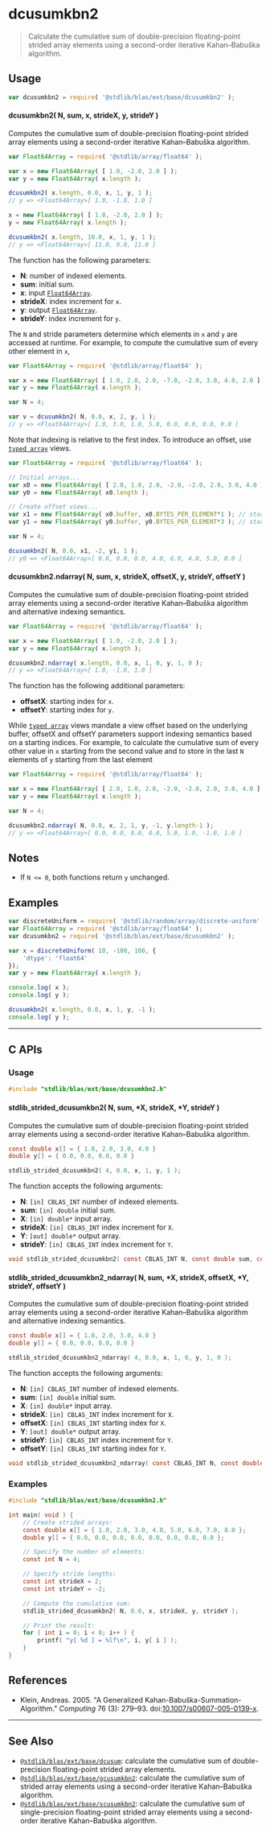 <!--

@license Apache-2.0

Copyright (c) 2020 The Stdlib Authors.

Licensed under the Apache License, Version 2.0 (the "License");
you may not use this file except in compliance with the License.
You may obtain a copy of the License at

   http://www.apache.org/licenses/LICENSE-2.0

Unless required by applicable law or agreed to in writing, software
distributed under the License is distributed on an "AS IS" BASIS,
WITHOUT WARRANTIES OR CONDITIONS OF ANY KIND, either express or implied.
See the License for the specific language governing permissions and
limitations under the License.

-->

# dcusumkbn2

> Calculate the cumulative sum of double-precision floating-point strided array elements using a second-order iterative Kahan–Babuška algorithm.

<section class="intro">

</section>

<!-- /.intro -->

<section class="usage">

## Usage

```javascript
var dcusumkbn2 = require( '@stdlib/blas/ext/base/dcusumkbn2' );
```

#### dcusumkbn2( N, sum, x, strideX, y, strideY )

Computes the cumulative sum of double-precision floating-point strided array elements using a second-order iterative Kahan–Babuška algorithm.

```javascript
var Float64Array = require( '@stdlib/array/float64' );

var x = new Float64Array( [ 1.0, -2.0, 2.0 ] );
var y = new Float64Array( x.length );

dcusumkbn2( x.length, 0.0, x, 1, y, 1 );
// y => <Float64Array>[ 1.0, -1.0, 1.0 ]

x = new Float64Array( [ 1.0, -2.0, 2.0 ] );
y = new Float64Array( x.length );

dcusumkbn2( x.length, 10.0, x, 1, y, 1 );
// y => <Float64Array>[ 11.0, 9.0, 11.0 ]
```

The function has the following parameters:

-   **N**: number of indexed elements.
-   **sum**: initial sum.
-   **x**: input [`Float64Array`][@stdlib/array/float64].
-   **strideX**: index increment for `x`.
-   **y**: output [`Float64Array`][@stdlib/array/float64].
-   **strideY**: index increment for `y`.

The `N` and stride parameters determine which elements in `x` and `y` are accessed at runtime. For example, to compute the cumulative sum of every other element in `x`,

```javascript
var Float64Array = require( '@stdlib/array/float64' );

var x = new Float64Array( [ 1.0, 2.0, 2.0, -7.0, -2.0, 3.0, 4.0, 2.0 ] );
var y = new Float64Array( x.length );

var N = 4;

var v = dcusumkbn2( N, 0.0, x, 2, y, 1 );
// y => <Float64Array>[ 1.0, 3.0, 1.0, 5.0, 0.0, 0.0, 0.0, 0.0 ]
```

Note that indexing is relative to the first index. To introduce an offset, use [`typed array`][mdn-typed-array] views.

<!-- eslint-disable stdlib/capitalized-comments -->

```javascript
var Float64Array = require( '@stdlib/array/float64' );

// Initial arrays...
var x0 = new Float64Array( [ 2.0, 1.0, 2.0, -2.0, -2.0, 2.0, 3.0, 4.0 ] );
var y0 = new Float64Array( x0.length );

// Create offset views...
var x1 = new Float64Array( x0.buffer, x0.BYTES_PER_ELEMENT*1 ); // start at 2nd element
var y1 = new Float64Array( y0.buffer, y0.BYTES_PER_ELEMENT*3 ); // start at 4th element

var N = 4;

dcusumkbn2( N, 0.0, x1, -2, y1, 1 );
// y0 => <Float64Array>[ 0.0, 0.0, 0.0, 4.0, 6.0, 4.0, 5.0, 0.0 ]
```

#### dcusumkbn2.ndarray( N, sum, x, strideX, offsetX, y, strideY, offsetY )

Computes the cumulative sum of double-precision floating-point strided array elements using a second-order iterative Kahan–Babuška algorithm and alternative indexing semantics.

```javascript
var Float64Array = require( '@stdlib/array/float64' );

var x = new Float64Array( [ 1.0, -2.0, 2.0 ] );
var y = new Float64Array( x.length );

dcusumkbn2.ndarray( x.length, 0.0, x, 1, 0, y, 1, 0 );
// y => <Float64Array>[ 1.0, -1.0, 1.0 ]
```

The function has the following additional parameters:

-   **offsetX**: starting index for `x`.
-   **offsetY**: starting index for `y`.

While [`typed array`][mdn-typed-array] views mandate a view offset based on the underlying buffer, offsetX and offsetY parameters support indexing semantics based on a starting indices. For example, to calculate the cumulative sum of every other value in `x` starting from the second value and to store in the last `N` elements of `y` starting from the last element

```javascript
var Float64Array = require( '@stdlib/array/float64' );

var x = new Float64Array( [ 2.0, 1.0, 2.0, -2.0, -2.0, 2.0, 3.0, 4.0 ] );
var y = new Float64Array( x.length );

var N = 4;

dcusumkbn2.ndarray( N, 0.0, x, 2, 1, y, -1, y.length-1 );
// y => <Float64Array>[ 0.0, 0.0, 0.0, 0.0, 5.0, 1.0, -1.0, 1.0 ]
```

</section>

<!-- /.usage -->

<section class="notes">

## Notes

-   If `N <= 0`, both functions return `y` unchanged.

</section>

<!-- /.notes -->

<section class="examples">

## Examples

<!-- eslint no-undef: "error" -->

```javascript
var discreteUniform = require( '@stdlib/random/array/discrete-uniform' );
var Float64Array = require( '@stdlib/array/float64' );
var dcusumkbn2 = require( '@stdlib/blas/ext/base/dcusumkbn2' );

var x = discreteUniform( 10, -100, 100, {
    'dtype': 'float64'
});
var y = new Float64Array( x.length );

console.log( x );
console.log( y );

dcusumkbn2( x.length, 0.0, x, 1, y, -1 );
console.log( y );
```

</section>

<!-- /.examples -->

<!-- C interface documentation. -->

* * *

<section class="c">

## C APIs

<!-- Section to include introductory text. Make sure to keep an empty line after the intro `section` element and another before the `/section` close. -->

<section class="intro">

</section>

<!-- /.intro -->

<!-- C usage documentation. -->

<section class="usage">

### Usage

```c
#include "stdlib/blas/ext/base/dcusumkbn2.h"
```

#### stdlib_strided_dcusumkbn2( N, sum, \*X, strideX, \*Y, strideY )

Computes the cumulative sum of double-precision floating-point strided array elements using a second-order iterative Kahan–Babuška algorithm.

```c
const double x[] = { 1.0, 2.0, 3.0, 4.0 }
double y[] = { 0.0, 0.0, 0.0, 0.0 }

stdlib_strided_dcusumkbn2( 4, 0.0, x, 1, y, 1 );
```

The function accepts the following arguments:

-   **N**: `[in] CBLAS_INT` number of indexed elements.
-   **sum**: `[in] double` initial sum.
-   **X**: `[in] double*` input array.
-   **strideX**: `[in] CBLAS_INT` index increment for `X`.
-   **Y**: `[out] double*` output array.
-   **strideY**: `[in] CBLAS_INT` index increment for `Y`.

```c
void stdlib_strided_dcusumkbn2( const CBLAS_INT N, const double sum, const double *X, const CBLAS_INT strideX, double *Y, const CBLAS_INT strideY );
```

<!-- lint disable maximum-heading-length -->

#### stdlib_strided_dcusumkbn2_ndarray( N, sum, \*X, strideX, offsetX, \*Y, strideY, offsetY )

<!-- lint enable maximum-heading-length -->

Computes the cumulative sum of double-precision floating-point strided array elements using a second-order iterative Kahan–Babuška algorithm and alternative indexing semantics.

```c
const double x[] = { 1.0, 2.0, 3.0, 4.0 }
double y[] = { 0.0, 0.0, 0.0, 0.0 }

stdlib_strided_dcusumkbn2_ndarray( 4, 0.0, x, 1, 0, y, 1, 0 );
```

The function accepts the following arguments:

-   **N**: `[in] CBLAS_INT` number of indexed elements.
-   **sum**: `[in] double` initial sum.
-   **X**: `[in] double*` input array.
-   **strideX**: `[in] CBLAS_INT` index increment for `X`.
-   **offsetX**: `[in] CBLAS_INT` starting index for `X`.
-   **Y**: `[out] double*` output array.
-   **strideY**: `[in] CBLAS_INT` index increment for `Y`.
-   **offsetY**: `[in] CBLAS_INT` starting index for `Y`.

```c
void stdlib_strided_dcusumkbn2_ndarray( const CBLAS_INT N, const double sum, const double *X, const CBLAS_INT strideX, const CBLAS_INT offsetX, double *Y, const CBLAS_INT strideY, const CBLAS_INT offsetY );
```

</section>

<!-- /.usage -->

<!-- C API usage notes. Make sure to keep an empty line after the `section` element and another before the `/section` close. -->

<section class="notes">

</section>

<!-- /.notes -->

<!-- C API usage examples. -->

<section class="examples">

### Examples

```c
#include "stdlib/blas/ext/base/dcusumkbn2.h"

int main( void ) {
    // Create strided arrays:
    const double x[] = { 1.0, 2.0, 3.0, 4.0, 5.0, 6.0, 7.0, 8.0 };
    double y[] = { 0.0, 0.0, 0.0, 0.0, 0.0, 0.0, 0.0, 0.0 };

    // Specify the number of elements:
    const int N = 4;

    // Specify stride lengths:
    const int strideX = 2;
    const int strideY = -2;

    // Compute the cumulative sum:
    stdlib_strided_dcusumkbn2( N, 0.0, x, strideX, y, strideY );

    // Print the result:
    for ( int i = 0; i < 8; i++ ) {
        printf( "y[ %d ] = %lf\n", i, y[ i ] );
    }
}
```

</section>

<!-- /.examples -->

</section>

<!-- /.c -->

<section class="references">

## References

-   Klein, Andreas. 2005. "A Generalized Kahan-Babuška-Summation-Algorithm." _Computing_ 76 (3): 279–93. doi:[10.1007/s00607-005-0139-x][@klein:2005a].

</section>

<!-- /.references -->

<!-- Section for related `stdlib` packages. Do not manually edit this section, as it is automatically populated. -->

<section class="related">

* * *

## See Also

-   <span class="package-name">[`@stdlib/blas/ext/base/dcusum`][@stdlib/blas/ext/base/dcusum]</span><span class="delimiter">: </span><span class="description">calculate the cumulative sum of double-precision floating-point strided array elements.</span>
-   <span class="package-name">[`@stdlib/blas/ext/base/gcusumkbn2`][@stdlib/blas/ext/base/gcusumkbn2]</span><span class="delimiter">: </span><span class="description">calculate the cumulative sum of strided array elements using a second-order iterative Kahan–Babuška algorithm.</span>
-   <span class="package-name">[`@stdlib/blas/ext/base/scusumkbn2`][@stdlib/blas/ext/base/scusumkbn2]</span><span class="delimiter">: </span><span class="description">calculate the cumulative sum of single-precision floating-point strided array elements using a second-order iterative Kahan–Babuška algorithm.</span>

</section>

<!-- /.related -->

<!-- Section for all links. Make sure to keep an empty line after the `section` element and another before the `/section` close. -->

<section class="links">

[@stdlib/array/float64]: https://github.com/stdlib-js/stdlib/tree/develop/lib/node_modules/%40stdlib/array/float64

[mdn-typed-array]: https://developer.mozilla.org/en-US/docs/Web/JavaScript/Reference/Global_Objects/TypedArray

[@klein:2005a]: https://doi.org/10.1007/s00607-005-0139-x

<!-- <related-links> -->

[@stdlib/blas/ext/base/dcusum]: https://github.com/stdlib-js/stdlib/tree/develop/lib/node_modules/%40stdlib/blas/ext/base/dcusum

[@stdlib/blas/ext/base/gcusumkbn2]: https://github.com/stdlib-js/stdlib/tree/develop/lib/node_modules/%40stdlib/blas/ext/base/gcusumkbn2

[@stdlib/blas/ext/base/scusumkbn2]: https://github.com/stdlib-js/stdlib/tree/develop/lib/node_modules/%40stdlib/blas/ext/base/scusumkbn2

<!-- </related-links> -->

</section>

<!-- /.links -->
